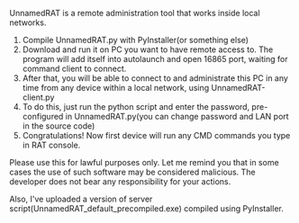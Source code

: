 UnnamedRAT is a remote administration tool that works inside local networks.

1. Compile UnnamedRAT.py with PyInstaller(or something else)
2. Download and run it on PC you want to have remote access to. The program will add itself into autolaunch and open 16865 port, waiting for command client to connect.
3. After that, you will be able to connect to and administrate this PC in any time from any device within a local network, using UnnamedRAT-client.py
4. To do this, just run the python script and enter the password, pre-configured in UnnamedRAT.py(you can change password and LAN port in the source code)
5. Congratulations! Now first device will run any CMD commands you type in RAT console.

Please use this for lawful purposes only.
Let me remind you that in some cases the use of such software may be considered malicious.
The developer does not bear any responsibility for your actions.

Also, I've uploaded a version of server script(UnnamedRAT_default_precompiled.exe) compiled using PyInstaller.
